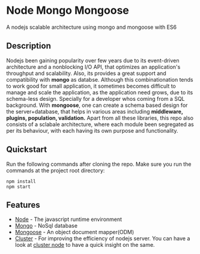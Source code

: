 # Node Mongo Mongoose
A nodejs scalable architecture using mongo and mongoose with ES6

## Description
Nodejs been gaining popularity over few years due to its event-driven architecture and a nonblocking I/O API, that optimizes an application's throughput and scalability. 
Also, its provides a great support and compatibility with <strong>mongo</strong> as databse. Although this combinationation tends to work good for small application,
it sometimes becomes difficult to manage and scale the application, as the application need grows, due to its schema-less design. Specially for a developer whos coming from a SQL background.
With <strong>mongoose</strong>, one can create a schema based design for the server+database, that helps in various areas including <strong>middleware, plugins, population, validation.</strong>
Apart from all these libraries, this repo also consists of a sclabale architecture, where each module been segregated as per its behaviour, with each having its own purpose and functionality.

## Quickstart
Run the following commands after cloning the repo. Make sure you run the commands at the project root directory:
```
npm install
npm start
```

## Features
* [Node](https://nodejs.org/en/) - The javascript runtime environment
* [Mongo](https://www.mongodb.com/) - NoSql database
* [Mongoose](https://mongoosejs.com/) - An object document mapper(ODM)
* [Cluster](https://nodejs.org/api/cluster.html) - For improving the efficiency of nodejs server. You can have a look at <a href="https://github.com/rohankangale2011/node-clustering">cluster node</a>
 to have a quick insight on the same.

